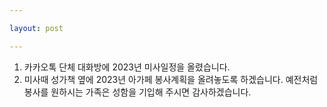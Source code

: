 ```yaml
---

layout: post 

---
```


1. 카카오톡 단체 대화방에 2023년 미사일정을 올렸습니다. 
2. 미사때 성가책 옆에 2023년 아가페 봉사계획을 올려놓도록 하겠습니다. 예전처럼 봉사를 원하시는 가족은 성함을 기입해 주시면 감사하겠습니다. 
